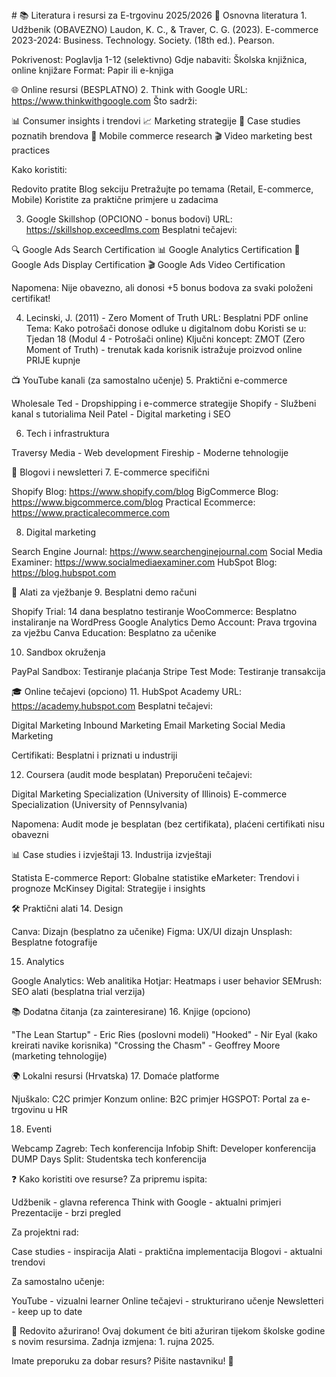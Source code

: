 <artifact identifier="literatura-md" type="text/markdown" title="Literatura i resursi">
# 📚 Literatura i resursi za E-trgovinu 2025/2026
📖 Osnovna literatura
1. Udžbenik (OBAVEZNO)
Laudon, K. C., & Traver, C. G. (2023). E-commerce 2023-2024: Business. Technology. Society. (18th ed.). Pearson.

Pokrivenost: Poglavlja 1-12 (selektivno)
Gdje nabaviti: Školska knjižnica, online knjižare
Format: Papir ili e-knjiga

🌐 Online resursi (BESPLATNO) 2. Think with Google
URL: https://www.thinkwithgoogle.com
Što sadrži:

📊 Consumer insights i trendovi
📈 Marketing strategije
🎯 Case studies poznatih brendova
📱 Mobile commerce research
🎬 Video marketing best practices

Kako koristiti:

Redovito pratite Blog sekciju
Pretražujte po temama (Retail, E-commerce, Mobile)
Koristite za praktične primjere u zadacima

3. Google Skillshop (OPCIONO - bonus bodovi)
   URL: https://skillshop.exceedlms.com
   Besplatni tečajevi:

🔍 Google Ads Search Certification
📊 Google Analytics Certification
📱 Google Ads Display Certification
🎬 Google Ads Video Certification

Napomena: Nije obavezno, ali donosi +5 bonus bodova za svaki položeni certifikat!

4. Lecinski, J. (2011) - Zero Moment of Truth
   URL: Besplatni PDF online
   Tema: Kako potrošači donose odluke u digitalnom dobu
   Koristi se u: Tjedan 18 (Modul 4 - Potrošači online)
   Ključni koncept: ZMOT (Zero Moment of Truth) - trenutak kada korisnik istražuje proizvod online PRIJE kupnje

📺 YouTube kanali (za samostalno učenje) 5. Praktični e-commerce

Wholesale Ted - Dropshipping i e-commerce strategije
Shopify - Službeni kanal s tutorialima
Neil Patel - Digital marketing i SEO

6. Tech i infrastruktura

Traversy Media - Web development
Fireship - Moderne tehnologije

📰 Blogovi i newsletteri 7. E-commerce specifični

Shopify Blog: https://www.shopify.com/blog
BigCommerce Blog: https://www.bigcommerce.com/blog
Practical Ecommerce: https://www.practicalecommerce.com

8. Digital marketing

Search Engine Journal: https://www.searchenginejournal.com
Social Media Examiner: https://www.socialmediaexaminer.com
HubSpot Blog: https://blog.hubspot.com

📱 Alati za vježbanje 9. Besplatni demo računi

Shopify Trial: 14 dana besplatno testiranje
WooCommerce: Besplatno instaliranje na WordPress
Google Analytics Demo Account: Prava trgovina za vježbu
Canva Education: Besplatno za učenike

10. Sandbox okruženja

PayPal Sandbox: Testiranje plaćanja
Stripe Test Mode: Testiranje transakcija

🎓 Online tečajevi (opciono) 11. HubSpot Academy
URL: https://academy.hubspot.com
Besplatni tečajevi:

Digital Marketing
Inbound Marketing
Email Marketing
Social Media Marketing

Certifikati: Besplatni i priznati u industriji

12. Coursera (audit mode besplatan)
    Preporučeni tečajevi:

Digital Marketing Specialization (University of Illinois)
E-commerce Specialization (University of Pennsylvania)

Napomena: Audit mode je besplatan (bez certifikata), plaćeni certifikati nisu obavezni

📊 Case studies i izvještaji 13. Industrija izvještaji

Statista E-commerce Report: Globalne statistike
eMarketer: Trendovi i prognoze
McKinsey Digital: Strategije i insights

🛠️ Praktični alati 14. Design

Canva: Dizajn (besplatno za učenike)
Figma: UX/UI dizajn
Unsplash: Besplatne fotografije

15. Analytics

Google Analytics: Web analitika
Hotjar: Heatmaps i user behavior
SEMrush: SEO alati (besplatna trial verzija)

📚 Dodatna čitanja (za zainteresirane) 16. Knjige (opciono)

"The Lean Startup" - Eric Ries (poslovni modeli)
"Hooked" - Nir Eyal (kako kreirati navike korisnika)
"Crossing the Chasm" - Geoffrey Moore (marketing tehnologije)

🌍 Lokalni resursi (Hrvatska) 17. Domaće platforme

Njuškalo: C2C primjer
Konzum online: B2C primjer
HGSPOT: Portal za e-trgovinu u HR

18. Eventi

Webcamp Zagreb: Tech konferencija
Infobip Shift: Developer konferencija
DUMP Days Split: Studentska tech konferencija

❓ Kako koristiti ove resurse?
Za pripremu ispita:

Udžbenik - glavna referenca
Think with Google - aktualni primjeri
Prezentacije - brzi pregled

Za projektni rad:

Case studies - inspiracija
Alati - praktična implementacija
Blogovi - aktualni trendovi

Za samostalno učenje:

YouTube - vizualni learner
Online tečajevi - strukturirano učenje
Newsletteri - keep up to date

🔄 Redovito ažurirano!
Ovaj dokument će biti ažuriran tijekom školske godine s novim resursima.
Zadnja izmjena: 1. rujna 2025.

Imate preporuku za dobar resurs? Pišite nastavniku! 📧
</artifact>
